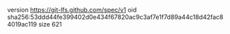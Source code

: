 version https://git-lfs.github.com/spec/v1
oid sha256:53ddd44fe399402d0e434f67820ac9c3af7e1f7d89a44c18d42fac84019ac119
size 621
